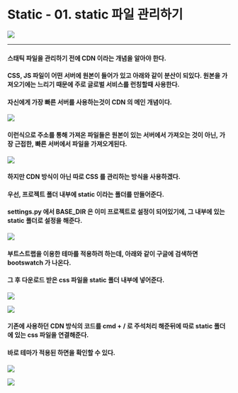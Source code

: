 # Static - 01. static 파일 관리하기

![](https://images.velog.io/images/sh981013s/post/cad2a64f-2113-4b59-9975-7ced0f21904d/image.png)

---

#### 스태틱 파일을 관리하기 전에 CDN 이라는 개념을 알아야 한다.
#### CSS, JS 파일이 어떤 서버에 원본이 들어가 있고 아래와 같이 분산이 되있다. 원본을 가져오기에는 느리기 때문에 주로 글로벌 서비스를 런칭할때 사용한다.
#### 자신에게 가장 빠른 서버를 사용하는것이 CDN 의 메인 개념이다.

![](https://images.velog.io/images/sh981013s/post/880ce679-5520-4066-9a91-8ee284a3cb62/image.png)

#### 이런식으로 주소를 통해 가져온 파일들은 원본이 있는 서버에서 가져오는 것이 아닌, 가장 근접한, 빠른 서버에서 파일을 가져오게된다.

![](https://images.velog.io/images/sh981013s/post/b280ee85-07c4-4342-963d-ef8924336867/image.png)

#### 하지만 CDN 방식이 아닌 따로 CSS 를 관리하는 방식을 사용하겠다.
#### 우선, 프로젝트 폴더 내부에 static 이라는 폴더를 만들어준다.
#### settings.py 에서 BASE_DIR 은 이미 프로젝트로 설정이 되어있기에, 그 내부에 있는 static 폴더로 설정을 해준다.

![](https://images.velog.io/images/sh981013s/post/dba8506e-1c52-47c4-aced-546b73cb6f0a/image.png)

#### 부트스트랩을 이용한 테마를 적용하려 하는데, 아래와 같이 구글에 검색하면 bootswatch 가 나온다.
#### 그 후 다운로드 받은 css 파일을 static 폴더 내부에 넣어준다.

![](https://images.velog.io/images/sh981013s/post/5ce3b92f-f8f1-40a5-8440-0c053f3011c3/image.png)

![](https://images.velog.io/images/sh981013s/post/7fd4c34c-6d09-470e-8672-3bf7964aebcc/image.png)

#### 기존에 사용하던 CDN 방식의 코드를 cmd + / 로 주석처리 해준뒤에 따로 static 폴더에 있는 css 파일을 연결해준다.
#### 바로 테마가 적용된 하면을 확인할 수 있다.

![](https://images.velog.io/images/sh981013s/post/467a8f22-22dc-4faa-979f-d23ee28e33ab/image.png)

![](https://images.velog.io/images/sh981013s/post/cd1b15aa-0c60-42f4-ae30-8cb7dabdc3eb/image.png)

